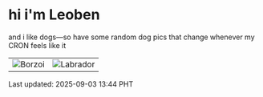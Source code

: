 # hi i'm Leoben

and i like dogs—so have some random dog pics that change whenever my CRON feels like it

|  |  |
|--------|----------|
| ![Borzoi](https://random-dog-vercel.vercel.app/api/random-borzoi?v=1756878297) | ![Labrador](https://random-dog-vercel.vercel.app/api/random-labrador?v=1756878297) |

Last updated: 2025-09-03 13:44 PHT
